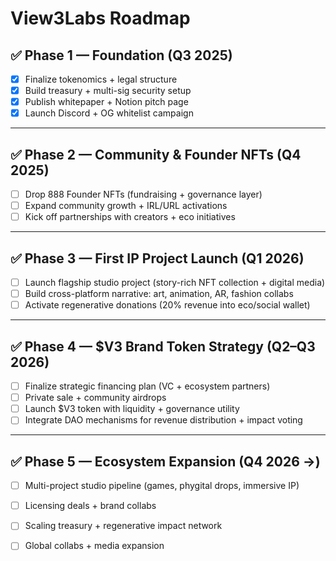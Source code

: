 # View3Labs Roadmap

## ✅ Phase 1 — Foundation (Q3 2025)
- [x] Finalize tokenomics + legal structure  
- [x] Build treasury + multi-sig security setup  
- [x] Publish whitepaper + Notion pitch page  
- [x] Launch Discord + OG whitelist campaign  

---

## ✅ Phase 2 — Community & Founder NFTs (Q4 2025)
- [ ] Drop 888 Founder NFTs (fundraising + governance layer)  
- [ ] Expand community growth + IRL/URL activations  
- [ ] Kick off partnerships with creators + eco initiatives  

---

## ✅ Phase 3 — First IP Project Launch (Q1 2026)
- [ ] Launch flagship studio project (story-rich NFT collection + digital media)  
- [ ] Build cross-platform narrative: art, animation, AR, fashion collabs  
- [ ] Activate regenerative donations (20% revenue into eco/social wallet)  

---

## ✅ Phase 4 — $V3 Brand Token Strategy (Q2–Q3 2026)
- [ ] Finalize strategic financing plan (VC + ecosystem partners)  
- [ ] Private sale + community airdrops  
- [ ] Launch $V3 token with liquidity + governance utility  
- [ ] Integrate DAO mechanisms for revenue distribution + impact voting  

---

## ✅ Phase 5 — Ecosystem Expansion (Q4 2026 →)
- [ ] Multi-project studio pipeline (games, phygital drops, immersive IP)  
- [ ] Licensing deals + brand collabs  
- [ ] Scaling treasury + regenerative impact network
- [ ] Global collabs + media expansion 



